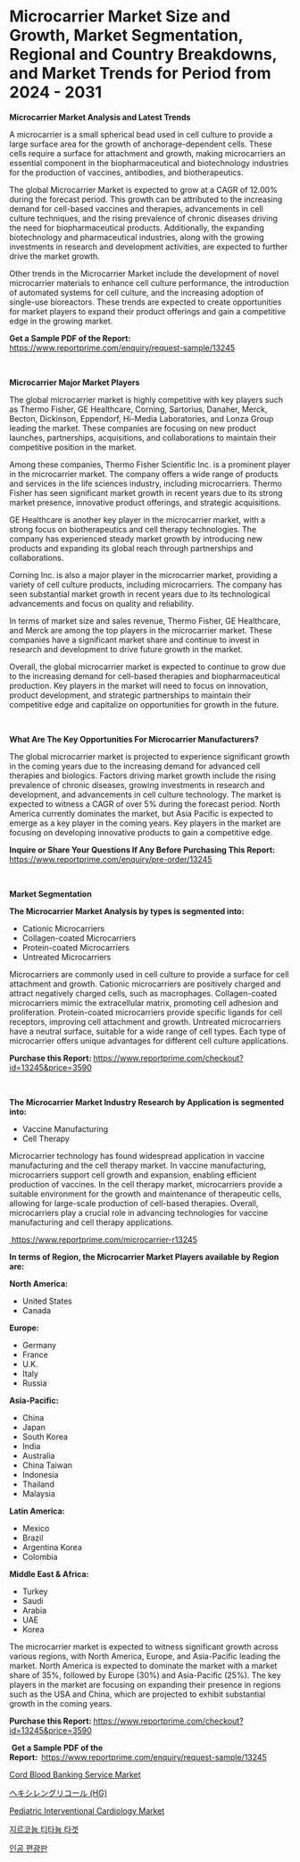 <p><h1>Microcarrier Market Size and Growth, Market Segmentation, Regional and Country Breakdowns, and Market Trends for Period from 2024 -  2031</h1></p><p><strong>Microcarrier Market Analysis and Latest Trends</strong></p>
<p><p>A microcarrier is a small spherical bead used in cell culture to provide a large surface area for the growth of anchorage-dependent cells. These cells require a surface for attachment and growth, making microcarriers an essential component in the biopharmaceutical and biotechnology industries for the production of vaccines, antibodies, and biotherapeutics.</p><p>The global Microcarrier Market is expected to grow at a CAGR of 12.00% during the forecast period. This growth can be attributed to the increasing demand for cell-based vaccines and therapies, advancements in cell culture techniques, and the rising prevalence of chronic diseases driving the need for biopharmaceutical products. Additionally, the expanding biotechnology and pharmaceutical industries, along with the growing investments in research and development activities, are expected to further drive the market growth.</p><p>Other trends in the Microcarrier Market include the development of novel microcarrier materials to enhance cell culture performance, the introduction of automated systems for cell culture, and the increasing adoption of single-use bioreactors. These trends are expected to create opportunities for market players to expand their product offerings and gain a competitive edge in the growing market.</p></p>
<p><strong>Get a Sample PDF of the Report:&nbsp;</strong> <a href="https://www.reportprime.com/enquiry/request-sample/13245">https://www.reportprime.com/enquiry/request-sample/13245</a></p>
<p>&nbsp;</p>
<p><strong>Microcarrier Major Market Players</strong></p>
<p><p>The global microcarrier market is highly competitive with key players such as Thermo Fisher, GE Healthcare, Corning, Sartorius, Danaher, Merck, Becton, Dickinson, Eppendorf, Hi-Media Laboratories, and Lonza Group leading the market. These companies are focusing on new product launches, partnerships, acquisitions, and collaborations to maintain their competitive position in the market.</p><p>Among these companies, Thermo Fisher Scientific Inc. is a prominent player in the microcarrier market. The company offers a wide range of products and services in the life sciences industry, including microcarriers. Thermo Fisher has seen significant market growth in recent years due to its strong market presence, innovative product offerings, and strategic acquisitions.</p><p>GE Healthcare is another key player in the microcarrier market, with a strong focus on biotherapeutics and cell therapy technologies. The company has experienced steady market growth by introducing new products and expanding its global reach through partnerships and collaborations.</p><p>Corning Inc. is also a major player in the microcarrier market, providing a variety of cell culture products, including microcarriers. The company has seen substantial market growth in recent years due to its technological advancements and focus on quality and reliability.</p><p>In terms of market size and sales revenue, Thermo Fisher, GE Healthcare, and Merck are among the top players in the microcarrier market. These companies have a significant market share and continue to invest in research and development to drive future growth in the market.</p><p>Overall, the global microcarrier market is expected to continue to grow due to the increasing demand for cell-based therapies and biopharmaceutical production. Key players in the market will need to focus on innovation, product development, and strategic partnerships to maintain their competitive edge and capitalize on opportunities for growth in the future.</p></p>
<p>&nbsp;</p>
<p><strong>What Are The Key Opportunities For Microcarrier Manufacturers?</strong></p>
<p><p>The global microcarrier market is projected to experience significant growth in the coming years due to the increasing demand for advanced cell therapies and biologics. Factors driving market growth include the rising prevalence of chronic diseases, growing investments in research and development, and advancements in cell culture technology. The market is expected to witness a CAGR of over 5% during the forecast period. North America currently dominates the market, but Asia Pacific is expected to emerge as a key player in the coming years. Key players in the market are focusing on developing innovative products to gain a competitive edge.</p></p>
<p><strong>Inquire or Share Your Questions If Any Before Purchasing This Report:</strong> <a href="https://www.reportprime.com/enquiry/pre-order/13245">https://www.reportprime.com/enquiry/pre-order/13245</a></p>
<p>&nbsp;</p>
<p><strong>Market Segmentation</strong></p>
<p><strong>The Microcarrier Market Analysis by types is segmented into:</strong></p>
<p><ul><li>Cationic Microcarriers</li><li>Collagen-coated Microcarriers</li><li>Protein-coated Microcarriers</li><li>Untreated Microcarriers</li></ul></p>
<p><p>Microcarriers are commonly used in cell culture to provide a surface for cell attachment and growth. Cationic microcarriers are positively charged and attract negatively charged cells, such as macrophages. Collagen-coated microcarriers mimic the extracellular matrix, promoting cell adhesion and proliferation. Protein-coated microcarriers provide specific ligands for cell receptors, improving cell attachment and growth. Untreated microcarriers have a neutral surface, suitable for a wide range of cell types. Each type of microcarrier offers unique advantages for different cell culture applications.</p></p>
<p><strong>Purchase this Report:&nbsp;</strong><a href="https://www.reportprime.com/checkout?id=13245&price=3590">https://www.reportprime.com/checkout?id=13245&price=3590</a></p>
<p>&nbsp;</p>
<p><strong>The Microcarrier Market Industry Research by Application is segmented into:</strong></p>
<p><ul><li>Vaccine Manufacturing</li><li>Cell Therapy</li></ul></p>
<p><p>Microcarrier technology has found widespread application in vaccine manufacturing and the cell therapy market. In vaccine manufacturing, microcarriers support cell growth and expansion, enabling efficient production of vaccines. In the cell therapy market, microcarriers provide a suitable environment for the growth and maintenance of therapeutic cells, allowing for large-scale production of cell-based therapies. Overall, microcarriers play a crucial role in advancing technologies for vaccine manufacturing and cell therapy applications.</p></p>
<p><a href="https://www.reportprime.com/microcarrier-r13245">&nbsp;https://www.reportprime.com/microcarrier-r13245</a></p>
<p><strong>In terms of Region, the Microcarrier Market Players available by Region are:</strong></p>
<p>
    <p> <strong> North America: </strong>
        <ul>
            <li>United States</li>
            <li>Canada</li>
        </ul>
        </p> 
    <p> <strong> Europe: </strong>
        <ul>
            <li>Germany</li>
            <li>France</li>
            <li>U.K.</li>
            <li>Italy</li>
            <li>Russia</li>
        </ul>
        </p> 
    <p> <strong> Asia-Pacific: </strong>
        <ul>
            <li>China</li>
            <li>Japan</li>
            <li>South Korea</li>
            <li>India</li>
            <li>Australia</li>
            <li>China Taiwan</li>
            <li>Indonesia</li>
            <li>Thailand</li>
            <li>Malaysia</li>
        </ul>
        </p> 
    <p> <strong> Latin America: </strong>
        <ul>
            <li>Mexico</li>
            <li>Brazil</li>
            <li>Argentina Korea</li>
            <li>Colombia</li>
        </ul>
        </p> 
    <p> <strong> Middle East & Africa: </strong>
        <ul>
            <li>Turkey</li>
            <li>Saudi</li>
            <li>Arabia</li>
            <li>UAE</li>
            <li>Korea</li>
        </ul>
    </p>
    </p>
<p><p>The microcarrier market is expected to witness significant growth across various regions, with North America, Europe, and Asia-Pacific leading the market. North America is expected to dominate the market with a market share of 35%, followed by Europe (30%) and Asia-Pacific (25%). The key players in the market are focusing on expanding their presence in regions such as the USA and China, which are projected to exhibit substantial growth in the coming years.</p></p>
<p><strong>Purchase this Report: </strong><a href="https://www.reportprime.com/checkout?id=13245&price=3590">https://www.reportprime.com/checkout?id=13245&price=3590</a></p>
<p>&nbsp;<strong>Get a Sample PDF of the Report:&nbsp;&nbsp;</strong><a href="https://www.reportprime.com/enquiry/request-sample/13245">https://www.reportprime.com/enquiry/request-sample/13245</a></p>
<p><strong></strong></p>
<p><p><a href="https://github.com/topanyudistiraadinugraha/Market-Research-Report-List-1/blob/main/cord-blood-banking-service-market.md">Cord Blood Banking Service Market</a></p><p><a href="https://github.com/ksxzwxabcuynh011/Market-Research-Report-List-4/blob/main/190437184725.md">ヘキシレングリコール (HG)</a></p><p><a href="https://github.com/WillieWoodard/Market-Research-Report-List-6/blob/main/pediatric-interventional-cardiology-market.md">Pediatric Interventional Cardiology Market</a></p><p><a href="https://github.com/gambitz1998/Market-Research-Report-List-2/blob/main/3568184105157.md">지르코늄 티타늄 타겟</a></p><p><a href="https://github.com/nhaiquang84/Market-Research-Report-List-2/blob/main/1510960105158.md">인공 편광판</a></p></p>
